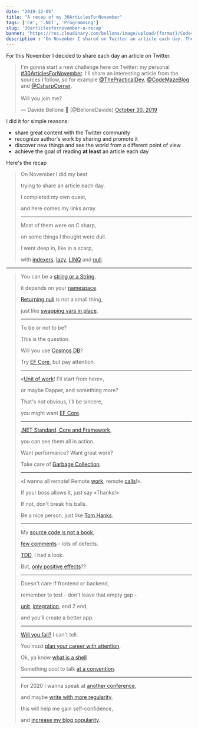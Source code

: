 ```yaml
---
date: "2019-12-05"
title: "A recap of my 30ArticlesForNovember"
tags: ['C#', '.NET', 'Programming'] 
slug: '30articlesfornovember-a-recap'
banner: "https://res.cloudinary.com/bellons/image/upload/{format}/Code4IT/Covers/30Articles-ForNovember.jpg"
description : "On November I shared on Twitter an article each day. They were about C#, general programming and advanced topics. For celebrating the conclusion of this challenge, I wrote a poem about that."
---
```


For this November I decided to share each day an article on Twitter.

<blockquote class="twitter-tweet"><p lang="en" dir="ltr">I&#39;m gonna start a new challenge here on Twitter: my personal <a href="https://twitter.com/hashtag/30ArticlesForNovember?src=hash&amp;ref_src=twsrc%5Etfw">#30ArticlesForNovember</a>. I&#39;ll share an interesting article from the sources I follow, so for example <a href="https://twitter.com/ThePracticalDev?ref_src=twsrc%5Etfw">@ThePracticalDev</a>, <a href="https://twitter.com/CodeMazeBlog?ref_src=twsrc%5Etfw">@CodeMazeBlog</a> and <a href="https://twitter.com/CsharpCorner?ref_src=twsrc%5Etfw">@CsharpCorner</a>.<br><br>Will you join me?</p>&mdash; Davide Bellone 🐧 (@BelloneDavide) <a href="https://twitter.com/BelloneDavide/status/1189474483503022081?ref_src=twsrc%5Etfw">October 30, 2019</a></blockquote> <script async src="https://platform.twitter.com/widgets.js" charset="utf-8"></script>


I did it for simple reasons:

*  share great content with the Twitter community
*  recognize author's work by sharing and promote it
*  discover new things and see the world from a different point of view
*  achieve the goal of reading __at least__ an article each day 


Here's the recap

> On November I did my best 
> 
> trying to share an article each day.
> 
> I completed my own quest, 
> 
> and here comes my links array.  
> 
> ---
> 
> Most of them were on C sharp, 
> 
> on some things I thought were dull.
> 
> I went deep in, like in a scarp, 
> 
> with [indexers](https://csharp-station.com/Tutorial/CSharp/Lesson11 "Indexers"), [lazy](https://www.c-sharpcorner.com/article/top-7-least-known-but-important-c-sharp-features/ "Important C# features"), [LINQ](https://blog.quadiontech.com/5-c-features-that-will-help-you-to-understand-linq-bca495cd3fb8 "LINQ") and [null](https://mikaelkoskinen.net/post/subtle-csharp-bug-null-conditional-operator-any-false "Subtle null bug").
> 
 ---
> 
> You can be a [string or a String](https://blog.paranoidcoding.com/2019/04/08/string-vs-String-is-not-about-style.html "string vs String"),
> 
> it depends on your [namespace](https://medium.com/@morgankenyon/under-the-hood-of-c-alias-types-and-namespaces-82504a02660e "A namespace overview").
> 
> [Returning null](https://odetocode.com/blogs/scott/archive/2019/08/07/think-twice-before-returning-null.aspx "Why returning null is a bad idea") is not a small thing, 
> 
> just like [swapping vars in place](https://dev.to/mortoray/terrible-interview-question-swap-variables-without-a-temporary-22jp "how to handle technical interviews").
> 
> ---
> 
> To be or not to be?
> 
> This is the question. 
> 
> Will you use [Cosmos DB](https://dev.to/petereysermans/things-i-wish-i-knew-before-i-got-started-with-cosmosdb-4o05 "Introduction to CosmosDB")?
> 
> Try [EF Core](https://www.thereformedprogrammer.net/an-in-depth-study-of-cosmos-db-and-ef-core-3-0-database-provider "EF Core vs Cosmos DB"), but pay attention.
> 
> ---
>  «[Unit of work](https://gunnarpeipman.com/ef-core-repository-unit-of-work/ "Unit of work with EF Core")! I'll start from here», 
> 
> or maybe Dapper, and something more?
> 
> That's not obvious, I'll be sincere, 
> 
> you might want [EF Core](https://exceptionnotfound.net/dapper-vs-entity-framework-core-query-performance-benchmarking-2019/ "EF Core vs Dapper benchmarking").
> 
> ---
> [.NET Standard, Core and Framework](https://code-maze.com/differences-between-net-framework-net-core-and-net-standard/ ".NET versions differences"), 
> 
> you can see them all in action. 
> 
> Want performance? Want great work?
> 
> Take care of [Garbage Collection](https://docs.microsoft.com/en-us/aspnet/core/performance/memory "Garbage collection introduction").
> 
> ---
> «I wanna all remote! Remote [work](https://doist.com/blog/mental-health-and-remote-work "Remote working downside"), remote  [calls](https://devblogs.microsoft.com/aspnet/grpc-vs-http-apis/ "gRPC vs Rest APIs")!». 
> 
> If your boss allows it, just say «Thanks!»
> 
> If not, don't break his balls.
> 
> Be a nice person, just like [Tom Hanks](https://www.nytimes.com/2019/11/13/movies/tom-hanks-mister-rogers.html).
> 
> ---
> 
> My [source code is not a book](https://dev.to/snj/learn-from-source-code-4d1o "Source code readibility"), 
> 
> [few comments](https://www.red-gate.com/simple-talk/opinion/opinion-pieces/fighting-evil-code-comments-comments/ "How to comment code") - lots of defects.
> 
> [TDD](https://techblog.holidaycheck.com/post/2018/01/02/testing-code-that-isnt-there-yet "TDD examples"), I had a look.
> 
> But, [only positive effects](https://www.microsoft.com/en-us/research/blog/exploding-software-engineering-myths/ "Software engineering myths")??
> 
> --- 
> 
> Doesn't care if frontend or backend, 
> 
> remember to test - don't leave that empty gap -
> 
> [unit](https://blog.usejournal.com/lean-testing-or-why-unit-tests-are-worse-than-you-think-b6500139a009 "Downsides of unit testing"), [integration](https://kentcdodds.com/blog/write-tests "How to write great integration tests"), end 2 end, 
> 
> and you'll create a better app.
> 
> ---
> 
> [Will you fail?](https://jamesclear.com/3-stages-of-failure "3 stages of failure") I can't tell.
> 
> You must [plan your career with attention](https://medium.com/better-programming/you-need-to-design-your-programming-career-f3d0b9803ca4 "How to plan career"). 
> 
> Ok, ya know [what is a shell](https://www.hanselman.com/blog/WhatsTheDifferenceBetweenAConsoleATerminalAndAShell.aspx "Shell vs Console vs Terminal")
> 
> Something cool to talk [at a convention](https://dev.to/nspinazz89/12-tips-to-maximize-your-experience-at-a-tech-conference-5dkj "Tips for tech conferences").
> 
> ---
> 
> For 2020 I wanna speak at [another conference](https://www.code4it.dev/blog/advices-from-my-first-public-speech "My first speech experience"),
> 
> and maybe [write with more regularity](https://www.ilonacodes.com/blog/most-common-blogging-mistakes-of-beginner-bloggers/ "Blogging common mistakes" ), 
> 
> this will help me gain self-confidence,
> 
> and [increase my blog popularity](https://dev.to/brandonskerritt/how-to-go-from-3-views-to-1-000-308-30a9  "Increase blog views").
> 